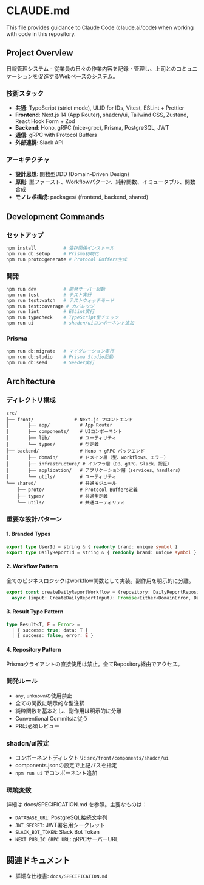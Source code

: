 # CLAUDE.md

This file provides guidance to Claude Code (claude.ai/code) when working with code in this repository.

## Project Overview

日報管理システム - 従業員の日々の作業内容を記録・管理し、上司とのコミュニケーションを促進するWebベースのシステム。

### 技術スタック
- **共通**: TypeScript (strict mode), ULID for IDs, Vitest, ESLint + Prettier
- **Frontend**: Next.js 14 (App Router), shadcn/ui, Tailwind CSS, Zustand, React Hook Form + Zod
- **Backend**: Hono, gRPC (nice-grpc), Prisma, PostgreSQL, JWT
- **通信**: gRPC with Protocol Buffers
- **外部連携**: Slack API

### アーキテクチャ
- **設計思想**: 関数型DDD (Domain-Driven Design)
- **原則**: 型ファースト、Workflowパターン、純粋関数、イミュータブル、関数合成
- **モノレポ構成**: packages/ (frontend, backend, shared)

## Development Commands

### セットアップ
```bash
npm install          # 依存関係インストール
npm run db:setup     # Prisma初期化
npm run proto:generate # Protocol Buffers生成
```

### 開発
```bash
npm run dev          # 開発サーバー起動
npm run test         # テスト実行
npm run test:watch   # テストウォッチモード
npm run test:coverage # カバレッジ
npm run lint         # ESLint実行
npm run typecheck    # TypeScript型チェック
npm run ui           # shadcn/uiコンポーネント追加
```

### Prisma
```bash
npm run db:migrate   # マイグレーション実行
npm run db:studio    # Prisma Studio起動
npm run db:seed      # Seeder実行
```

## Architecture

### ディレクトリ構成
```
src/
├── front/               # Next.js フロントエンド
│       ├── app/           # App Router
│       ├── components/    # UIコンポーネント
│       ├── lib/           # ユーティリティ
│       └── types/         # 型定義
├── backend/               # Hono + gRPC バックエンド
│       ├── domain/        # ドメイン層（型、workflows、エラー）
│       ├── infrastructure/ # インフラ層（DB、gRPC、Slack、認証）
│       ├── application/   # アプリケーション層（services、handlers）
│       └── utils/         # ユーティリティ
└── shared/                # 共通モジュール
    ├── proto/             # Protocol Buffers定義
    ├── types/             # 共通型定義
    └── utils/             # 共通ユーティリティ
```

### 重要な設計パターン

#### 1. Branded Types
```typescript
export type UserId = string & { readonly brand: unique symbol }
export type DailyReportId = string & { readonly brand: unique symbol }
```

#### 2. Workflow Pattern
全てのビジネスロジックはworkflow関数として実装。副作用を明示的に分離。
```typescript
export const createDailyReportWorkflow = (repository: DailyReportRepository) => 
  async (input: CreateDailyReportInput): Promise<Either<DomainError, DailyReport>>
```

#### 3. Result Type Pattern
```typescript
type Result<T, E = Error> = 
  | { success: true; data: T }
  | { success: false; error: E }
```

#### 4. Repository Pattern
Prismaクライアントの直接使用は禁止。全てRepository経由でアクセス。

### 開発ルール
- `any`, `unknown`の使用禁止
- 全ての関数に明示的な型注釈
- 純粋関数を基本とし、副作用は明示的に分離
- Conventional Commitsに従う
- PRは必須レビュー

### shadcn/ui設定
- コンポーネントディレクトリ: `src/front/components/shadcn/ui`
- components.jsonの設定で上記パスを指定
- `npm run ui` でコンポーネント追加

### 環境変数
詳細は docs/SPECIFICATION.md を参照。主要なものは：
- `DATABASE_URL`: PostgreSQL接続文字列
- `JWT_SECRET`: JWT署名用シークレット
- `SLACK_BOT_TOKEN`: Slack Bot Token
- `NEXT_PUBLIC_GRPC_URL`: gRPCサーバーURL

## 関連ドキュメント
- 詳細な仕様書: `docs/SPECIFICATION.md`